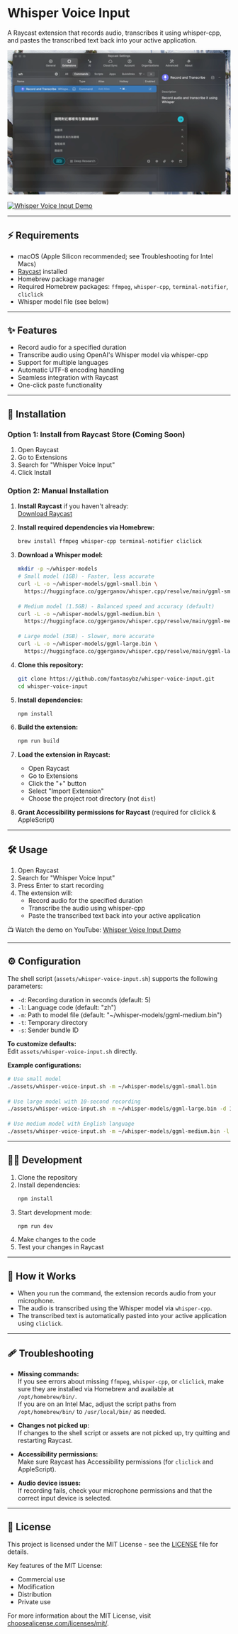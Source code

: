 # Whisper Voice Input

A Raycast extension that records audio, transcribes it using whisper-cpp, and pastes the transcribed text back into your active application.

![Demo](demo/demo.png)

[![Whisper Voice Input Demo](https://img.youtube.com/vi/C_h3kMNlO6o/0.jpg)](https://www.youtube.com/watch?v=C_h3kMNlO6o)

---

## ⚡️ Requirements

- macOS (Apple Silicon recommended; see Troubleshooting for Intel Macs)
- [Raycast](https://www.raycast.com/) installed
- Homebrew package manager
- Required Homebrew packages: `ffmpeg`, `whisper-cpp`, `terminal-notifier`, `cliclick`
- Whisper model file (see below)

---

## ✨ Features

- Record audio for a specified duration
- Transcribe audio using OpenAI's Whisper model via whisper-cpp
- Support for multiple languages
- Automatic UTF-8 encoding handling
- Seamless integration with Raycast
- One-click paste functionality

---

## 🚀 Installation

### Option 1: Install from Raycast Store (Coming Soon)
1. Open Raycast
2. Go to Extensions
3. Search for "Whisper Voice Input"
4. Click Install

### Option 2: Manual Installation

1. **Install Raycast** if you haven't already:  
   [Download Raycast](https://www.raycast.com/)

2. **Install required dependencies via Homebrew:**
   ```bash
   brew install ffmpeg whisper-cpp terminal-notifier cliclick
   ```

3. **Download a Whisper model:**
   ```bash
   mkdir -p ~/whisper-models
   # Small model (1GB) - Faster, less accurate
   curl -L -o ~/whisper-models/ggml-small.bin \
     https://huggingface.co/ggerganov/whisper.cpp/resolve/main/ggml-small.bin

   # Medium model (1.5GB) - Balanced speed and accuracy (default)
   curl -L -o ~/whisper-models/ggml-medium.bin \
     https://huggingface.co/ggerganov/whisper.cpp/resolve/main/ggml-medium.bin

   # Large model (3GB) - Slower, more accurate
   curl -L -o ~/whisper-models/ggml-large.bin \
     https://huggingface.co/ggerganov/whisper.cpp/resolve/main/ggml-large.bin
   ```

4. **Clone this repository:**
   ```bash
   git clone https://github.com/fantasybz/whisper-voice-input.git
   cd whisper-voice-input
   ```

5. **Install dependencies:**
   ```bash
   npm install
   ```

6. **Build the extension:**
   ```bash
   npm run build
   ```

7. **Load the extension in Raycast:**
   - Open Raycast
   - Go to Extensions
   - Click the "+" button
   - Select "Import Extension"
   - Choose the project root directory (not `dist`)

8. **Grant Accessibility permissions for Raycast** (required for cliclick & AppleScript)

---

## 🛠 Usage

1. Open Raycast
2. Search for "Whisper Voice Input"
3. Press Enter to start recording
4. The extension will:
   - Record audio for the specified duration
   - Transcribe the audio using whisper-cpp
   - Paste the transcribed text back into your active application

📺 Watch the demo on YouTube: [Whisper Voice Input Demo](https://youtu.be/C_h3kMNlO6o?si=EVAk0pVZsIC5Ib0B)

---

## ⚙️ Configuration

The shell script (`assets/whisper-voice-input.sh`) supports the following parameters:
- `-d`: Recording duration in seconds (default: 5)
- `-l`: Language code (default: "zh")
- `-m`: Path to model file (default: "~/whisper-models/ggml-medium.bin")
- `-t`: Temporary directory
- `-s`: Sender bundle ID

**To customize defaults:**  
Edit `assets/whisper-voice-input.sh` directly.

**Example configurations:**
```bash
# Use small model
./assets/whisper-voice-input.sh -m ~/whisper-models/ggml-small.bin

# Use large model with 10-second recording
./assets/whisper-voice-input.sh -m ~/whisper-models/ggml-large.bin -d 10

# Use medium model with English language
./assets/whisper-voice-input.sh -m ~/whisper-models/ggml-medium.bin -l en
```

---

## 🧑‍💻 Development

1. Clone the repository
2. Install dependencies:
   ```bash
   npm install
   ```
3. Start development mode:
   ```bash
   npm run dev
   ```
4. Make changes to the code
5. Test your changes in Raycast

---

## 📝 How it Works

- When you run the command, the extension records audio from your microphone.
- The audio is transcribed using the Whisper model via `whisper-cpp`.
- The transcribed text is automatically pasted into your active application using `cliclick`.

---

## 🩹 Troubleshooting

- **Missing commands:**  
  If you see errors about missing `ffmpeg`, `whisper-cpp`, or `cliclick`, make sure they are installed via Homebrew and available at `/opt/homebrew/bin/`.  
  If you are on an Intel Mac, adjust the script paths from `/opt/homebrew/bin/` to `/usr/local/bin/` as needed.

- **Changes not picked up:**  
  If changes to the shell script or assets are not picked up, try quitting and restarting Raycast.

- **Accessibility permissions:**  
  Make sure Raycast has Accessibility permissions (for `cliclick` and AppleScript).

- **Audio device issues:**  
  If recording fails, check your microphone permissions and that the correct input device is selected.

---

## 📄 License

This project is licensed under the MIT License - see the [LICENSE](LICENSE) file for details.

Key features of the MIT License:
- Commercial use
- Modification
- Distribution
- Private use

For more information about the MIT License, visit [choosealicense.com/licenses/mit/](https://choosealicense.com/licenses/mit/). 